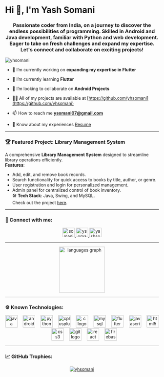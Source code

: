 <h1 align="left">Hi 👋, I'm Yash Somani</h1>
<h3 align="center">
    Passionate coder from India, on a journey to discover the endless possibilities of programming. Skilled in Android and Java development, 
    familiar with Python and web development. Eager to take on fresh challenges and expand my expertise. Let's connect and collaborate on 
    exciting projects!
</h3>

<p align="left">
    <img src="https://komarev.com/ghpvc/?username=yhsomani&label=Profile%20views&color=0e75b6&style=flat" alt="yhsomani" />
</p>

- 🔭 I’m currently working on **expanding my expertise in Flutter**  

- 🌱 I’m currently learning **Flutter**  

- 👯 I’m looking to collaborate on **Android Projects**  

- 👨‍💻 All of my projects are available at [https://github.com/yhsomani](https://github.com/yhsomani)  

- 📫 How to reach me **ysomani07@gmail.com**  

- 📄 Know about my experiences [Resume](https://drive.google.com/file/d/1mdpdKw36Q3t-mafV4DMyN8cGUU9h4bQ0/view?usp=drive_link)  

---

### 🏆 Featured Project: Library Management System  
A comprehensive **Library Management System** designed to streamline library operations efficiently.  
**Features**:
- Add, edit, and remove book records.
- Search functionality for quick access to books by title, author, or genre.
- User registration and login for personalized management.
- Admin panel for centralized control of book inventory.  
🛠 **Tech Stack**: Java, Swing, and MySQL.  
Check out the project [here](https://github.com/yhsomani/library-management-system).  

---

### 📡 Connect with me:
<p align="center">
    <a href="https://linkedin.com/in/somaniyash" target="_blank">
        <img src="https://raw.githubusercontent.com/rahuldkjain/github-profile-readme-generator/master/src/images/icons/Social/linked-in-alt.svg" alt="somaniyash" height="30" width="40" />
    </a>
    <a href="https://www.hackerrank.com/ysomani07" target="_blank">
        <img src="https://raw.githubusercontent.com/rahuldkjain/github-profile-readme-generator/master/src/images/icons/Social/hackerrank.svg" alt="ysomani07" height="30" width="40" />
    </a>
    <a href="https://www.leetcode.com/yashsomani_dev" target="_blank">
        <img src="https://raw.githubusercontent.com/rahuldkjain/github-profile-readme-generator/master/src/images/icons/Social/leet-code.svg" alt="yashsomani_dev" height="30" width="40" />
    </a>
</p>

---

<div align="center">
    <img src="https://github-readme-stats.vercel.app/api/top-langs?username=yhsomani&locale=en&hide_title=false&layout=compact&card_width=320&langs_count=5&theme=dracula&hide_border=false" height="150" alt="languages graph" />
</div>

---

### ⚙ Known Technologies:
<div align="center">
    <img src="https://cdn.jsdelivr.net/gh/devicons/devicon/icons/java/java-original.svg" height="40" alt="java logo" />
    <img width="10" />
    <img src="https://cdn.jsdelivr.net/gh/devicons/devicon/icons/android/android-original.svg" height="40" alt="android logo" />
    <img width="10" />
    <img src="https://cdn.jsdelivr.net/gh/devicons/devicon/icons/python/python-original.svg" height="40" alt="python logo" />
    <img width="10" />
    <img src="https://cdn.jsdelivr.net/gh/devicons/devicon/icons/cplusplus/cplusplus-original.svg" height="40" alt="cplusplus logo" />
    <img width="10" />
    <img src="https://cdn.jsdelivr.net/gh/devicons/devicon/icons/c/c-original.svg" height="40" alt="c logo" />
    <img width="10" />
    <img src="https://cdn.jsdelivr.net/gh/devicons/devicon/icons/mysql/mysql-original.svg" height="40" alt="mysql logo" />
    <img width="10" />
    <img src="https://cdn.jsdelivr.net/gh/devicons/devicon/icons/flutter/flutter-original.svg" height="40" alt="flutter logo" />
    <img width="10" />
    <img src="https://cdn.jsdelivr.net/gh/devicons/devicon/icons/javascript/javascript-original.svg" height="40" alt="javascript logo" />
    <img width="10" />
    <img src="https://cdn.jsdelivr.net/gh/devicons/devicon/icons/html5/html5-original.svg" height="40" alt="html5 logo" />
    <img width="10" />
    <img src="https://cdn.jsdelivr.net/gh/devicons/devicon/icons/css3/css3-original.svg" height="40" alt="css3 logo" />
    <img width="10" />
    <img src="https://cdn.jsdelivr.net/gh/devicons/devicon/icons/git/git-original.svg" height="40" alt="git logo" />
    <img width="10" />
    <img src="https://cdn.jsdelivr.net/gh/devicons/devicon/icons/react/react-original.svg" height="40" alt="react logo" />
    <img width="10" />
    <img src="https://www.vectorlogo.zone/logos/firebase/firebase-icon.svg" height="40" alt="firebase logo" />
</div>

---

### 📈 GitHub Trophies:
<p align="center">
    <a href="https://github.com/ryo-ma/github-profile-trophy">
        <img src="https://github-profile-trophy.vercel.app/?username=yhsomani" alt="yhsomani" />
    </a>
</p>
